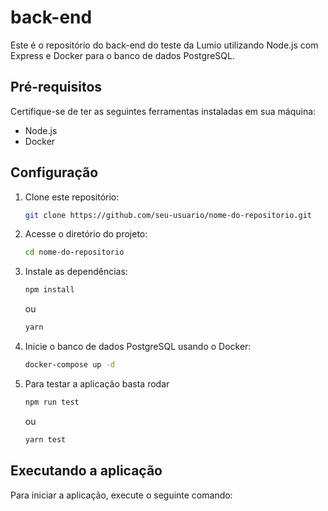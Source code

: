 # back-end

Este é o repositório do back-end do teste da Lumio utilizando Node.js com Express e Docker para o banco de dados PostgreSQL.

## Pré-requisitos

Certifique-se de ter as seguintes ferramentas instaladas em sua máquina:

- Node.js
- Docker

## Configuração

1. Clone este repositório:

   ```bash
   git clone https://github.com/seu-usuario/nome-do-repositorio.git
   ```

2. Acesse o diretório do projeto:

   ```bash
   cd nome-do-repositorio
   ```

3. Instale as dependências:

   ```bash
   npm install
   ```

   ou

   ```bash
   yarn
   ```

4. Inicie o banco de dados PostgreSQL usando o Docker:

   ```bash
   docker-compose up -d
   ```

5. Para testar a aplicação basta rodar 


   ```bash
   npm run test
   ```

   ou

   ```bash
   yarn test
   ```

## Executando a aplicação

Para iniciar a aplicação, execute o seguinte comando:
